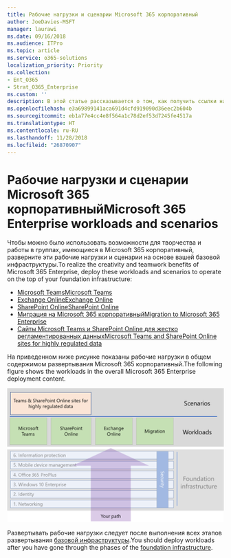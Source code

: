 ```yaml
---
title: Рабочие нагрузки и сценарии Microsoft 365 корпоративный
author: JoeDavies-MSFT
manager: laurawi
ms.date: 09/16/2018
ms.audience: ITPro
ms.topic: article
ms.service: o365-solutions
localization_priority: Priority
ms.collection:
- Ent_O365
- Strat_O365_Enterprise
ms.custom: ''
description: В этой статье рассказывается о том, как получить ссылки на рабочие нагрузки для Microsoft 365 корпоративный в вашей организации.
ms.openlocfilehash: e3a69899141aca691d4cfd919090d36eec2b604b
ms.sourcegitcommit: eb1a77e4cc4e8f564a1c78d2ef53d7245fe4517a
ms.translationtype: HT
ms.contentlocale: ru-RU
ms.lasthandoff: 11/28/2018
ms.locfileid: "26870907"
---
```

# <a name="microsoft-365-enterprise-workloads-and-scenarios"></a><span data-ttu-id="2ac6a-103">Рабочие нагрузки и сценарии Microsoft 365 корпоративный</span><span class="sxs-lookup"><span data-stu-id="2ac6a-103">Microsoft 365 Enterprise workloads and scenarios</span></span>

<span data-ttu-id="2ac6a-104">Чтобы можно было использовать возможности для творчества и работы в группах, имеющиеся в Microsoft 365 корпоративный, разверните эти рабочие нагрузки и сценарии на основе вашей базовой инфраструктуры.</span><span class="sxs-lookup"><span data-stu-id="2ac6a-104">To realize the creativity and teamwork benefits of Microsoft 365 Enterprise, deploy these workloads and scenarios to operate on the top of your foundation infrastructure:</span></span>

- [<span data-ttu-id="2ac6a-105">Microsoft Teams</span><span class="sxs-lookup"><span data-stu-id="2ac6a-105">Microsoft Teams</span></span>](teams-workload.md)
- [<span data-ttu-id="2ac6a-106">Exchange Online</span><span class="sxs-lookup"><span data-stu-id="2ac6a-106">Exchange Online</span></span>](exchangeonline-workload.md)
- [<span data-ttu-id="2ac6a-107">SharePoint Online</span><span class="sxs-lookup"><span data-stu-id="2ac6a-107">SharePoint Online</span></span>](sharepoint-online-onedrive-workload.md)
- [<span data-ttu-id="2ac6a-108">Миграция на Microsoft 365 корпоративный</span><span class="sxs-lookup"><span data-stu-id="2ac6a-108">Migration to Microsoft 365 Enterprise</span></span>](migration-microsoft-365-enterprise-workload.md)
- [<span data-ttu-id="2ac6a-109">Сайты Microsoft Teams и SharePoint Online для жестко регламентированных данных</span><span class="sxs-lookup"><span data-stu-id="2ac6a-109">Microsoft Teams and SharePoint Online sites for highly regulated data</span></span>](teams-sharepoint-online-sites-highly-regulated-data.md)

<span data-ttu-id="2ac6a-110">На приведенном ниже рисунке показаны рабочие нагрузки в общем содержимом развертывания Microsoft 365 корпоративный.</span><span class="sxs-lookup"><span data-stu-id="2ac6a-110">The following figure shows the workloads in the overall Microsoft 365 Enterprise deployment content.</span></span>

![](./media/deploy-workloads/m365-deploy-content-arch-workloads.png)

<span data-ttu-id="2ac6a-111">Развертывать рабочие нагрузки следует после выполнения всех этапов развертывания [базовой инфраструктуры](deploy-foundation-infrastructure.md).</span><span class="sxs-lookup"><span data-stu-id="2ac6a-111">You should deploy workloads after you have gone through the phases of the [foundation infrastructure](deploy-foundation-infrastructure.md).</span></span>
